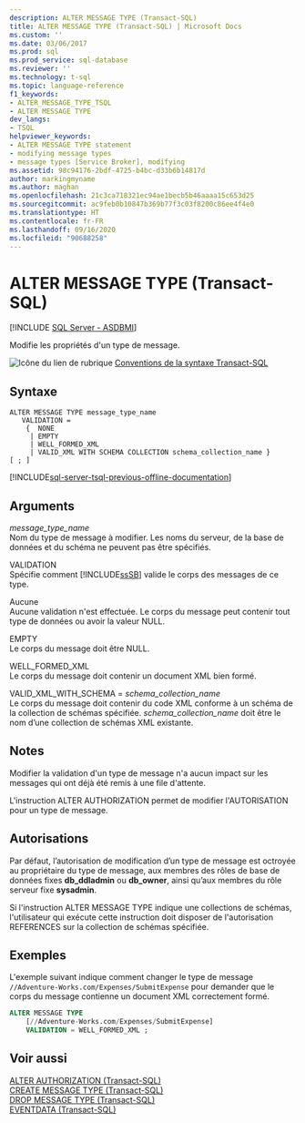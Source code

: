 ```yaml
---
description: ALTER MESSAGE TYPE (Transact-SQL)
title: ALTER MESSAGE TYPE (Transact-SQL) | Microsoft Docs
ms.custom: ''
ms.date: 03/06/2017
ms.prod: sql
ms.prod_service: sql-database
ms.reviewer: ''
ms.technology: t-sql
ms.topic: language-reference
f1_keywords:
- ALTER_MESSAGE_TYPE_TSQL
- ALTER MESSAGE TYPE
dev_langs:
- TSQL
helpviewer_keywords:
- ALTER MESSAGE TYPE statement
- modifying message types
- message types [Service Broker], modifying
ms.assetid: 98c94176-2bdf-4725-b4bc-d33b6b14817d
author: markingmyname
ms.author: maghan
ms.openlocfilehash: 21c3ca718321ec94ae1becb5b46aaaa15c653d25
ms.sourcegitcommit: ac9feb0b10847b369b77f3c03f8200c86ee4f4e0
ms.translationtype: HT
ms.contentlocale: fr-FR
ms.lasthandoff: 09/16/2020
ms.locfileid: "90688258"
---
```

# <a name="alter-message-type-transact-sql"></a>ALTER MESSAGE TYPE (Transact-SQL)
[!INCLUDE [SQL Server - ASDBMI](../../includes/applies-to-version/sql-asdbmi.md)]

  Modifie les propriétés d'un type de message.  
  
 ![Icône du lien de rubrique](../../database-engine/configure-windows/media/topic-link.gif "Icône du lien de rubrique") [Conventions de la syntaxe Transact-SQL](../../t-sql/language-elements/transact-sql-syntax-conventions-transact-sql.md)  
  
## <a name="syntax"></a>Syntaxe  
  
```syntaxsql 
ALTER MESSAGE TYPE message_type_name  
   VALIDATION =  
    {  NONE   
     | EMPTY   
     | WELL_FORMED_XML   
     | VALID_XML WITH SCHEMA COLLECTION schema_collection_name }  
[ ; ]  
```  
  

[!INCLUDE[sql-server-tsql-previous-offline-documentation](../../includes/sql-server-tsql-previous-offline-documentation.md)]

## <a name="arguments"></a>Arguments
 *message_type_name*  
 Nom du type de message à modifier. Les noms du serveur, de la base de données et du schéma ne peuvent pas être spécifiés.  
  
 VALIDATION  
 Spécifie comment [!INCLUDE[ssSB](../../includes/sssb-md.md)] valide le corps des messages de ce type.  
  
 Aucune  
 Aucune validation n'est effectuée. Le corps du message peut contenir tout type de données ou avoir la valeur NULL.  
  
 EMPTY  
 Le corps du message doit être NULL.  
  
 WELL_FORMED_XML  
 Le corps du message doit contenir un document XML bien formé.  
  
 VALID_XML_WITH_SCHEMA = *schema_collection_name*  
 Le corps du message doit contenir du code XML conforme à un schéma de la collection de schémas spécifiée. *schema_collection_name* doit être le nom d’une collection de schémas XML existante.  
  
## <a name="remarks"></a>Notes  
 Modifier la validation d'un type de message n'a aucun impact sur les messages qui ont déjà été remis à une file d'attente.  
  
 L'instruction ALTER AUTHORIZATION permet de modifier l'AUTORISATION pour un type de message.  
  
## <a name="permissions"></a>Autorisations  
 Par défaut, l’autorisation de modification d’un type de message est octroyée au propriétaire du type de message, aux membres des rôles de base de données fixes **db_ddladmin** ou **db_owner**, ainsi qu’aux membres du rôle serveur fixe **sysadmin**.  
  
 Si l'instruction ALTER MESSAGE TYPE indique une collections de schémas, l'utilisateur qui exécute cette instruction doit disposer de l'autorisation REFERENCES sur la collection de schémas spécifiée.  
  
## <a name="examples"></a>Exemples  
 L'exemple suivant indique comment changer le type de message `//Adventure-Works.com/Expenses/SubmitExpense` pour demander que le corps du message contienne un document XML correctement formé.  
  
```sql  
ALTER MESSAGE TYPE  
    [//Adventure-Works.com/Expenses/SubmitExpense]  
    VALIDATION = WELL_FORMED_XML ;  
```  
  
## <a name="see-also"></a>Voir aussi  
 [ALTER AUTHORIZATION &#40;Transact-SQL&#41;](../../t-sql/statements/alter-authorization-transact-sql.md)   
 [CREATE MESSAGE TYPE &#40;Transact-SQL&#41;](../../t-sql/statements/create-message-type-transact-sql.md)   
 [DROP MESSAGE TYPE &#40;Transact-SQL&#41;](../../t-sql/statements/drop-message-type-transact-sql.md)   
 [EVENTDATA &#40;Transact-SQL&#41;](../../t-sql/functions/eventdata-transact-sql.md)  
  
  
